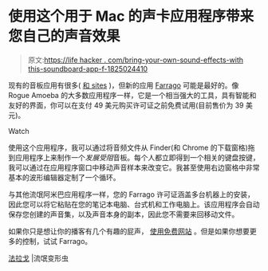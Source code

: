 # 使用这个用于 Mac 的声卡应用程序带来您自己的声音效果

> 原文:[https://life hacker . com/bring-your-own-sound-effects-with this-soundboard-app-f-1825024410](https://lifehacker.com/bring-your-own-sound-effects-with-this-soundboard-app-f-1825024410)

现有的音板应用有很多( [和 sites](https://gizmodo.com/this-incredible-soundboard-website-has-pretty-much-ever-5980409) )，但新的应用 [Farrago](https://rogueamoeba.com/farrago/) 可能是最好的。像 Rogue Amoeba 的大多数应用程序一样，它是一个相当强大的工具，具有智能和友好的界面，你可以在支付 49 美元购买许可证之前免费试用(目前售价为 39 美元)。

Watch

使用这个应用程序，我可以通过将音频文件从 Finder(和 Chrome 的下载窗格)拖到应用程序上来制作一个*发展受阻*音板。每个人都立即得到一个相关的键盘按键，我可以通过在应用程序窗口中移动声音样本来改变它。我甚至使用右边窗格中非常基本的波形编辑器定制了一个循环。

与其他流氓阿米巴应用程序一样，您的 Farrago 许可证涵盖多台机器上的安装，因此您可以将它粘贴在您的笔记本电脑、台式机和工作电脑上。该应用程序会自动保存您创建的声音集，以及声音本身的副本，因此您不需要来回移动文件。

如果你只是想让你的播客有几个有趣的屁声， [使用免费网站](http://www.soundboard.com/) 。但是如果你想要更多的控制，试试 Farrago。

[法拉戈](https://rogueamoeba.com/farrago/) |流氓变形虫